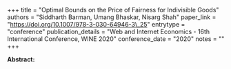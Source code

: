 +++
title = "Optimal Bounds on the Price of Fairness for Indivisible Goods"
authors = "Siddharth Barman, Umang Bhaskar, Nisarg Shah"
paper_link = "https://doi.org/10.1007/978-3-030-64946-3\_25"
entrytype = "conference"
publication_details = "Web and Internet Economics - 16th International Conference,  WINE 2020"
conference_date = "2020"
notes = ""
+++

<b>Abstract:</b>
